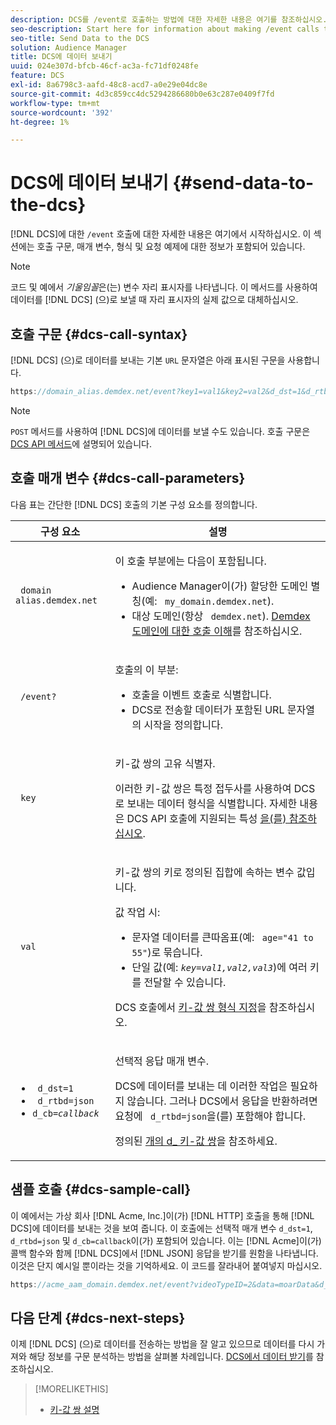 ```yaml
---
description: DCS를 /event로 호출하는 방법에 대한 자세한 내용은 여기를 참조하십시오. 이 섹션에는 호출 구문, 매개 변수, 형식 및 요청 예제에 대한 정보가 포함되어 있습니다.
seo-description: Start here for information about making /event calls to the DCS. This section includes information about call syntax, parameters, formatting, and a request example.
seo-title: Send Data to the DCS
solution: Audience Manager
title: DCS에 데이터 보내기
uuid: 024e307d-bfcb-46cf-ac3a-fc71df0248fe
feature: DCS
exl-id: 8a6798c3-aafd-48c8-acd7-a0e29e04dc8e
source-git-commit: 4d3c859cc4dc5294286680b0e63c287e0409f7fd
workflow-type: tm+mt
source-wordcount: '392'
ht-degree: 1%

---
```


# DCS에 데이터 보내기 {#send-data-to-the-dcs}

[!DNL DCS]에 대한 `/event` 호출에 대한 자세한 내용은 여기에서 시작하십시오. 이 섹션에는 호출 구문, 매개 변수, 형식 및 요청 예제에 대한 정보가 포함되어 있습니다.

>[!NOTE]
>
>코드 및 예에서 *기울임꼴*&#x200B;은(는) 변수 자리 표시자를 나타냅니다. 이 메서드를 사용하여 데이터를 [!DNL DCS] (으)로 보낼 때 자리 표시자의 실제 값으로 대체하십시오.

## 호출 구문 {#dcs-call-syntax}

[!DNL DCS] (으)로 데이터를 보내는 기본 `URL` 문자열은 아래 표시된 구문을 사용합니다.

```js
https://domain_alias.demdex.net/event?key1=val1&key2=val2&d_dst=1&d_rtbd=json&d_cb=callback
```

>[!NOTE]
>
>`POST` 메서드를 사용하여 [!DNL DCS]에 데이터를 보낼 수도 있습니다. 호출 구문은 [DCS API 메서드](../../../api/dcs-intro/dcs-api-reference/dcs-api-methods.md)에 설명되어 있습니다.

## 호출 매개 변수 {#dcs-call-parameters}

다음 표는 간단한 [!DNL DCS] 호출의 기본 구성 요소를 정의합니다.

<table id="table_5F6A5B324EB848168543386516FBF384"> 
 <thead> 
  <tr> 
   <th colname="col1" class="entry"> 구성 요소 </th> 
   <th colname="col2" class="entry"> 설명 </th> 
  </tr> 
 </thead>
 <tbody> 
  <tr> 
   <td colname="col1"> <p> <code> domain alias.demdex.net</code> </p> </td> 
   <td colname="col2"> <p>이 호출 부분에는 다음이 포함됩니다. </p> <p> 
     <ul id="ul_3EDA9C7BA6794D06BCB07A75A9BD2372"> 
      <li id="li_74624CA78D6F4536A8164AE1FA1DECB9"><span class="keyword"> Audience Manager</span>이(가) 할당한 도메인 별칭(예: <code> my_domain.demdex.net</code>). </li> 
      <li id="li_08ABE91CA247403AA480B3FB4BEF83BA">대상 도메인(항상 <code> demdex.net</code>). <a href="../../../reference/demdex-calls.md"> Demdex 도메인에 대한 호출 이해</a>를 참조하십시오. </li> 
     </ul> </p> </td> 
  </tr> 
  <tr> 
   <td colname="col1"> <p> <code> /event?</code> </p> </td> 
   <td colname="col2"> <p>호출의 이 부분: </p> <p> 
     <ul id="ul_6332444A305A4F12A7CBE471CA508516"> 
      <li id="li_1C5C111B2B0E4621B3FC0C20D6516041">호출을 이벤트 호출로 식별합니다. </li> 
      <li id="li_DBCE9B1C70604A629ECD7AC0A9052198"><span class="wintitle"> DCS</span>로 전송할 데이터가 포함된 URL 문자열의 시작을 정의합니다. </li> 
     </ul> </p> </td> 
  </tr> 
  <tr> 
   <td colname="col1"> <p> <code> key</code> </p> </td> 
   <td colname="col2"> <p>키-값 쌍의 고유 식별자. </p> <p>이러한 키-값 쌍은 특정 접두사를 사용하여 <span class="wintitle"> DCS</span>로 보내는 데이터 형식을 식별합니다. 자세한 내용은 DCS API 호출에 지원되는 특성 <a href="../../../api/dcs-intro/dcs-api-reference/dcs-keys.md">을(를) 참조하십시오</a>. </p> </td> 
  </tr> 
  <tr> 
   <td colname="col1"> <p> <code> val</code> </p> </td> 
   <td colname="col2"> <p>키-값 쌍의 키로 정의된 집합에 속하는 변수 값입니다. </p> <p>값 작업 시: </p> <p> 
     <ul id="ul_624DC78759F74AD8920220058E54E083"> 
      <li id="li_091E5B4820EC4A93B775433E428E74AB">문자열 데이터를 큰따옴표(예: <code> age="41 to 55"</code>)로 묶습니다. </li> 
      <li id="li_C558E3BA6EE34413BBBB962D4CD0D10E">단일 값(예: <i><code>key</i>=<i>val1,val2,val3</i></code></i>)에 여러 키를 전달할 수 있습니다. </li> 
     </ul> </p> <p>DCS 호출에서 <a href="../../../api/dcs-intro/dcs-api-reference/dcs-key-format.md"> 키-값 쌍 형식 지정</a>을 참조하십시오. </p> </td>
  </tr> 
  <tr> 
   <td colname="col1"> <p> 
     <ul id="ul_36E2C1A0538D4D2C94DFC1335720A524"> 
      <li id="li_8902EED431CE4F0189A94868FA52DB1F"> <code> d_dst=1</code> </li> 
      <li id="li_4B6B29499D444E31808DE0A9AA0442D0"> <code> d_rtbd=json</code> </li> 
      <li id="li_3430CD0438604B83BE6437E6EC480816"> <code>d_cb=<i>callback</i></code> </li>
     </ul> </p> </td> 
   <td colname="col2"> <p>선택적 응답 매개 변수. </p> <p> <span class="wintitle"> DCS</span>에 데이터를 보내는 데 이러한 작업은 필요하지 않습니다. 그러나 <span class="wintitle"> DCS</span>에서 응답을 반환하려면 요청에 <code> d_rtbd=json</code>을(를) 포함해야 합니다. </p> <p>정의된 <a href="../../../api/dcs-intro/dcs-api-reference/dcs-keys.md#d-attributes">개의 d_ 키-값 쌍</a>을 참조하세요. </p> </td> 
  </tr>
 </tbody>
</table>

## 샘플 호출 {#dcs-sample-call}

이 예에서는 가상 회사 [!DNL Acme, Inc.]이(가) [!DNL HTTP] 호출을 통해 [!DNL DCS]에 데이터를 보내는 것을 보여 줍니다. 이 호출에는 선택적 매개 변수 `d_dst=1`, `d_rtbd=json` 및 `d_cb=callback`이(가) 포함되어 있습니다. 이는 [!DNL Acme]이(가) 콜백 함수와 함께 [!DNL DCS]에서 [!DNL JSON] 응답을 받기를 원함을 나타냅니다. 이것은 단지 예시일 뿐이라는 것을 기억하세요. 이 코드를 잘라내어 붙여넣지 마십시오.

```js
https://acme_aam_domain.demdex.net/event?videoTypeID=2&data=moarData&d_dst=1&d_rtbd=json&d_cb=acme_callback
```

## 다음 단계 {#dcs-next-steps}

이제 [!DNL DCS] (으)로 데이터를 전송하는 방법을 잘 알고 있으므로 데이터를 다시 가져와 해당 정보를 구문 분석하는 방법을 살펴볼 차례입니다. [DCS에서 데이터 받기](../../../api/dcs-intro/dcs-event-calls/dcs-url-receive.md)를 참조하십시오.

>[!MORELIKETHIS]
>
>* [키-값 쌍 설명](../../../reference/key-value-pairs-explained.md)
